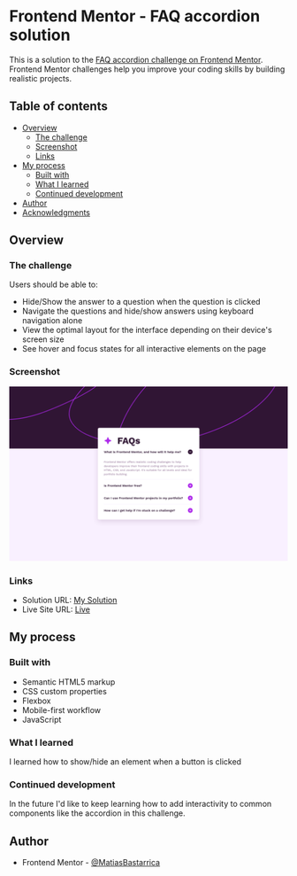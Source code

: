 # Frontend Mentor - FAQ accordion solution

This is a solution to the [FAQ accordion challenge on Frontend Mentor](https://www.frontendmentor.io/challenges/faq-accordion-wyfFdeBwBz). Frontend Mentor challenges help you improve your coding skills by building realistic projects.

## Table of contents

- [Overview](#overview)
  - [The challenge](#the-challenge)
  - [Screenshot](#screenshot)
  - [Links](#links)
- [My process](#my-process)
  - [Built with](#built-with)
  - [What I learned](#what-i-learned)
  - [Continued development](#continued-development)
- [Author](#author)
- [Acknowledgments](#acknowledgments)

## Overview

### The challenge

Users should be able to:

- Hide/Show the answer to a question when the question is clicked
- Navigate the questions and hide/show answers using keyboard navigation alone
- View the optimal layout for the interface depending on their device's screen size
- See hover and focus states for all interactive elements on the page

### Screenshot

![](./screenshot.png)

### Links

- Solution URL: [My Solution]()
- Live Site URL: [Live](https://matiasbastarrica.github.io/faq-accordion/)

## My process

### Built with

- Semantic HTML5 markup
- CSS custom properties
- Flexbox
- Mobile-first workflow
- JavaScript

### What I learned

I learned how to show/hide an element when a button is clicked

### Continued development

In the future I'd like to keep learning how to add interactivity to common components like the accordion in this challenge.

## Author

- Frontend Mentor - [@MatiasBastarrica](https://www.frontendmentor.io/profile/MatiasBastarrica)
